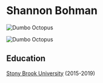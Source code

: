 # Shannon Bohman
![Dumbo Octopus](C:Users\shannonbohman\Desktop\grimpo-3_med_1.jpg)

![](https://en.wikipedia.org/wiki/Grimpoteuthis#/media/File:Dumbo-hires_(cropped).jpg "Dumbo Octopus")





## Education
[Stony Brook University](https://www.stonybrook.edu/) (2015-2019)




